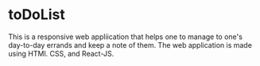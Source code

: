 # toDoList
This is a responsive web appliication that helps one to manage to one's day-to-day errands and keep a note of them. The web application is made using HTMl. CSS, and React-JS.
